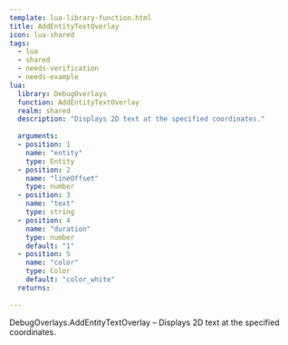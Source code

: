 ```yaml
---
template: lua-library-function.html
title: AddEntityTextOverlay
icon: lua-shared
tags:
  - lua
  - shared
  - needs-verification
  - needs-example
lua:
  library: DebugOverlays
  function: AddEntityTextOverlay
  realm: shared
  description: "Displays 2D text at the specified coordinates."
  
  arguments:
  - position: 1
    name: "entity"
    type: Entity
  - position: 2
    name: "lineOffset"
    type: number
  - position: 3
    name: "text"
    type: string
  - position: 4
    name: "duration"
    type: number
    default: "1"
  - position: 5
    name: "color"
    type: Color
    default: "color_white"
  returns:
    
---
```


<div class="lua__search__keywords">
DebugOverlays.AddEntityTextOverlay &#x2013; Displays 2D text at the specified coordinates.
</div>
